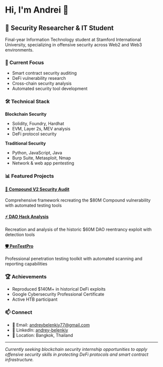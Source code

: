 # Hi, I'm Andrei 👋

## 🔐 Security Researcher & IT Student

Final-year Information Technology student at Stamford International University, specializing in offensive security across Web2 and Web3 environments.

### 🎯 Current Focus
- Smart contract security auditing
- DeFi vulnerability research  
- Cross-chain security analysis
- Automated security tool development

### 🛠️ Technical Stack
**Blockchain Security**
- Solidity, Foundry, Hardhat
- EVM, Layer 2s, MEV analysis
- DeFi protocol security

**Traditional Security**
- Python, JavaScript, Java
- Burp Suite, Metasploit, Nmap
- Network & web app pentesting

### 📊 Featured Projects

#### [🏦 Compound V2 Security Audit](https://github.com/andrey-belen/compound-v2-audit)
Comprehensive framework recreating the $80M Compound vulnerability with automated testing tools

#### [⚡ DAO Hack Analysis](https://github.com/andrey-belen/dao-security-audit)  
Recreation and analysis of the historic $60M DAO reentrancy exploit with detection tools

#### [🛡️ PenTestPro](https://github.com/andrey-belen/pentestpro)
Professional penetration testing toolkit with automated scanning and reporting capabilities

### 🏆 Achievements
- Reproduced $140M+ in historical DeFi exploits
- Google Cybersecurity Professional Certificate
- Active HTB participant

### 📫 Connect
- 📧 Email: andreybelenkiy77@gmail.com
- 💼 LinkedIn: [andrey-belenkiy](https://linkedin.com/in/andrey-belenkiy)
- 📍 Location: Bangkok, Thailand

---
*Currently seeking blockchain security internship opportunities to apply offensive security skills in protecting DeFi protocols and smart contract infrastructure.*
